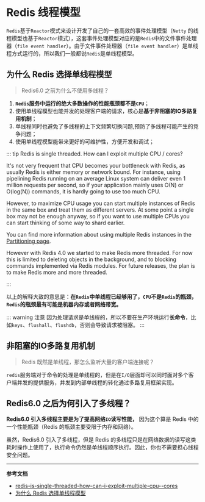 # Redis 线程模型 

`Redis`基于`Reactor`模式来设计开发了自己的一套高效的事件处理模型（`Netty` 的线程模型也基于`Reactor`模式），这套事件处理模型对应的是`Redis`中的文件事件处理器（`file event handler`）。由于文件事件处理器（`file event handler`）是单线程方式运行的，所以我们一般都说`Redis`是单线程模型。

## 为什么 Redis 选择单线程模型 
> Redis6.0 之前为什么不使用多线程？
1. **`Redis`服务中运行的绝大多数操作的性能瓶颈都不是`CPU`**；
2. 使用单线程模型也能并发的处理客户端的请求，核心是**基于非阻塞的IO多路复用机制**；
3. 单线程同时也避免了多线程的上下文频繁切换问题,预防了多线程可能产生的竞争问题；
4. 使用单线程模型能带来更好的可维护性，方便开发和调试；

::: tip Redis is single threaded. How can I exploit multiple CPU / cores?

It's not very frequent that CPU becomes your bottleneck with Redis, as usually Redis is either memory or network bound. For instance, using pipelining Redis running on an average Linux system can deliver even 1 million requests per second, so if your application mainly uses O(N) or O(log(N)) commands, it is hardly going to use too much CPU.

However, to maximize CPU usage you can start multiple instances of Redis in the same box and treat them as different servers. At some point a single box may not be enough anyway, so if you want to use multiple CPUs you can start thinking of some way to shard earlier.

You can find more information about using multiple Redis instances in the [Partitioning page](https://redis.io/topics/partitioning).

However with Redis 4.0 we started to make Redis more threaded. For now this is limited to deleting objects in the background, and to blocking commands implemented via Redis modules. For future releases, the plan is to make Redis more and more threaded.

::: 

以上的解释大致的意思是：**在`Redis`中单线程已经够用了，`CPU`不是`Redis`的瓶颈，`Redis`的瓶颈最有可能是机器内存或者网络带宽。**

::: warning 注意
因为处理请求是单线程的，所以不要在生产环境运行**长命令**，比如`keys`、`flushall`、`flushdb`，否则会导致请求被阻塞。
:::

## 非阻塞的IO多路复用机制 
> Redis 既然是单线程，那怎么监听大量的客户端连接呢？

`redis`服务端对于命令的处理是单线程的，但是在`I/O`层面却可以同时面对多个客户端并发的提供服务，并发到内部单线程的转化通过多路复用框架实现。



## Redis6.0 之后为何引入了多线程？

**Redis6.0 引入多线程主要是为了提高网络`IO`读写性能，** 因为这个算是 Redis 中的一个性能瓶颈（Redis 的瓶颈主要受限于内存和网络）。

虽然，Redis6.0 引入了多线程，但是 Redis 的多线程只是在网络数据的读写这类耗时操作上使用了，执行命令仍然是单线程顺序执行。因此，你也不需要担心线程安全问题。

---
**参考文档**
- [redis-is-single-threaded-how-can-i-exploit-multiple-cpu--cores](https://redis.io/topics/faq#redis-is-single-threaded-how-can-i-exploit-multiple-cpu--cores)
- [为什么 Redis 选择单线程模型](https://draveness.me/whys-the-design-redis-single-thread/)
